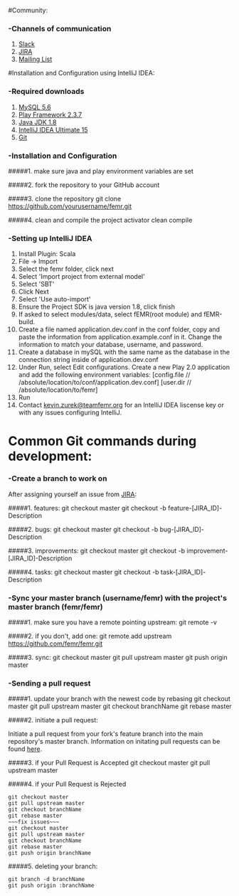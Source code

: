#Community:

### -Channels of communication
1. [Slack](http://teamfemr.org/slack.html)
2. [JIRA](https://teamfemr.atlassian.net)
3. [Mailing List](https://groups.google.com/forum/#!forum/team-femr)

#Installation and Configuration using IntelliJ IDEA:

### -Required downloads
1. [MySQL 5.6](http://www.mysql.com/)
2. [Play Framework 2.3.7](http://downloads.typesafe.com/typesafe-activator/1.2.10/typesafe-activator-1.2.10.zip)
3. [Java JDK 1.8](http://www.oracle.com/technetwork/java/javase/downloads/jdk8-downloads-2133151.html)
4. [IntelliJ IDEA Ultimate 15](http://www.jetbrains.com/idea/)
5. [Git](http://git-scm.com/)

### -Installation and Configuration
#####1. make sure java and play environment variables are set

#####2. fork the repository to your GitHub account

#####3. clone the repository
    git clone https://github.com/yourusername/femr.git

#####4. clean and compile the project
    activator clean compile

### -Setting up IntelliJ IDEA
1. Install Plugin: Scala
2. File -> Import
3. Select the femr folder, click next
4. Select 'Import project from external model'
5. Select 'SBT'
6. Click Next
7. Select 'Use auto-import'
8. Ensure the Project SDK is java version 1.8, click finish
9. If asked to select modules/data, select fEMR(root module) and fEMR-build.
10. Create a file named application.dev.conf in the conf folder, copy and paste the information from application.example.conf in it. Change the information to match your database, username, and password.
11. Create a database in mySQL with the same name as the database in the connection string inside of application.dev.conf
12. Under Run, select Edit configurations. Create a new Play 2.0 application and add the following environment variables:
     [config.file // /absolute/location/to/conf/application.dev.conf]
     [user.dir // /absolute/location/to/femr]
13. Run
14. Contact kevin.zurek@teamfemr.org for an IntelliJ IDEA liscense key or with any issues configuring IntelliJ.


# Common Git commands during development:

### -Create a branch to work on

After assigning yourself an issue from [JIRA](https://teamfemr.atlassian.net):

#####1. features:
    git checkout master
    git checkout -b feature-[JIRA_ID]-Description

#####2. bugs:
    git checkout master
    git checkout -b bug-[JIRA_ID]-Description

#####3. improvements:
    git checkout master
    git checkout -b improvement-[JIRA_ID]-Description

#####4. tasks:
    git checkout master
    git checkout -b task-[JIRA_ID]-Description

### -Sync your master branch (username/femr) with the project's master branch (femr/femr)

#####1. make sure you have a remote pointing upstream:
    git remote -v

#####2. if you don't, add one:
    git remote add upstream https://github.com/femr/femr.git

#####3. sync:
    git checkout master
    git pull upstream master
    git push origin master


### -Sending a pull request

#####1. update your branch with the newest code by rebasing
    git checkout master
    git pull upstream master
    git checkout branchName
    git rebase master

#####2. initiate a pull request:

Initiate a pull request from your fork's feature branch into the main repository's master branch. Information on initating pull requests can be found [here](https://help.github.com/articles/using-pull-requests).

#####3. if your Pull Request is Accepted
	git checkout master
	git pull upstream master

#####4. if your Pull Request is Rejected

    git checkout master
    git pull upstream master
    git checkout branchName
    git rebase master
    ~~~fix issues~~~
    git checkout master
    git pull upstream master
    git checkout branchName
    git rebase master
    git push origin branchName

#####5. deleting your branch:

    git branch -d branchName
    git push origin :branchName
